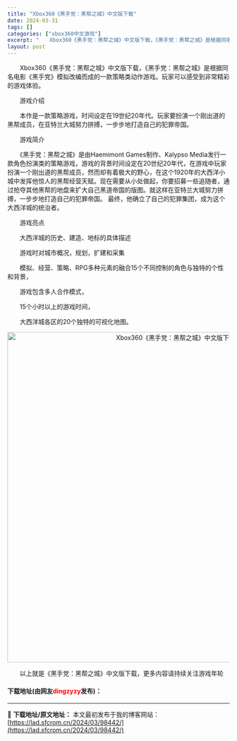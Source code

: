 ```yaml
---
title: "Xbox360《黑手党：黑帮之城》中文版下载"
date: 2024-03-31
tags: []
categories: ["xbox360中文游戏"]
excerpt: "　　Xbox360《黑手党：黑帮之城》中文版下载，《黑手党：黑帮之城》是根据同名电影《黑手党》模拟改编而成的一款策略类动作游戏。玩家可以感受到非常精彩的游戏体验。 　　游戏介绍 　　本作是一款策略游戏，时间设定在19世纪20年代。玩家要扮演一个刚出道的黑帮成员，在亚特兰大城努力拼搏，一步步地打造自己&hellip;"
layout: post
---
```


 <p>　　Xbox360《黑手党：黑帮之城》中文版下载，《黑手党：黑帮之城》是根据同名电影《黑手党》模拟改编而成的一款策略类动作游戏。玩家可以感受到非常精彩的游戏体验。</p> <p>　　游戏介绍</p> <p>　　本作是一款策略游戏，时间设定在19世纪20年代。玩家要扮演一个刚出道的黑帮成员，在亚特兰大城努力拼搏，一步步地打造自己的犯罪帝国。</p> <p>　　游戏简介</p> <p>　　《黑手党：黑帮之城》是由Haemimont Games制作、Kalypso Media发行一款角色扮演类的策略游戏，游戏的背景时间设定在20世纪20年代，在游戏中玩家扮演一个刚出道的黑帮成员，然而却有着极大的野心，在这个1920年的大西洋小城中发挥他惊人的黑帮经营天赋。现在需要从小处做起，你要招募一些追随者，通过抢夺其他黑帮的地盘来扩大自己黑道帝国的版图。就这样在亚特兰大城努力拼搏，一步步地打造自己的犯罪帝国。 最终，他确立了自己的犯罪集团，成为这个大西洋城的统治者。</p> <p>　　游戏亮点</p> <p>　　大西洋城的历史、建造、地标的具体描述</p> <p>　　游戏时对城市概况，规划，扩建和采集</p> <p>　　模拟、经营、策略、RPG多种元素的融合15个不同控制的角色与独特的个性和背景，</p> <p>　　游戏包含多人合作模式，</p> <p>　　15个小时以上的游戏时间，</p> <p>　　大西洋城各区的20个独特的可视化地图。</p> <p align="center"><img align="" border="0" src="https://lad.sfcrom.cn/wp-content/uploads/2024/03/20240330_66083e2435988.jpg" width="747" alt="Xbox360《黑手党：黑帮之城》中文版下载" /></p> <p>　　以上就是《黑手党：黑帮之城》中文版下载，更多内容请持续关注游戏年轮</p> <p><h4>下载地址(由网友<font color="red">dingzyzy</font>发布)：</h4></p> 

---
📖 **下载地址/原文地址：** 本文最初发布于我的博客网站：[https://lad.sfcrom.cn/2024/03/98442/](https://lad.sfcrom.cn/2024/03/98442/)
